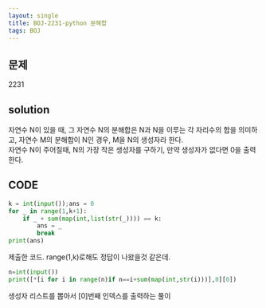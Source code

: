 ```yaml
---
layout: single
title: BOJ-2231-python 분해합
tags: BOJ
---
```


## 문제  
2231

## solution  
자연수 N이 있을 때, 그 자연수 N의 분해합은 N과 N을 이루는 각 자리수의 합을 의미하고, 자연수 M의 분해합이 N인 경우, M을 N의 생성자라 한다.  
자연수 N이 주어질때, N의 가장 작은 생성자를 구하기, 만약 생성자가 없다면 0을 출력한다.

## CODE  

```python
k = int(input());ans = 0
for _ in range(1,k+1):
    if _ + sum(map(int,list(str(_)))) == k:
        ans = _
        break
print(ans)
```
제출한 코드. range(1,k)로해도 정답이 나왔을것 같은데.  

```python
n=int(input())
print([*[i for i in range(n)if n==i+sum(map(int,str(i)))],0][0])
```
생성자 리스트를 뽑아서 \[0]번째 인덱스를 출력하는 풀이